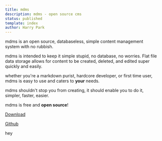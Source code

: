 ```yaml
---
title: mdms
description: mdms - open source cms
status: published
template: index
author: Harry Park
---
```

mdms is an open source, databaseless, simple content management system with no rubbish.

mdms is intended to keep it simple stupid, no database, no worries. Flat file data storage allows for content to be created, deleted, and edited super quickly and easily.

whether you're a markdown purist, hardcore developer, or first time user, mdms is easy to use and caters to **your** needs.

mdms shouldn't stop you from creating, it should enable you to do it, simpler, faster, easier.

mdms is free and **open source**! 

<a target="_blank" href="https://github.com/harryparkdotio/mdms/releases" class="btn btn-primary">Download</a>

[Github](https://github.com/harryparkdotio/mdms)

hey